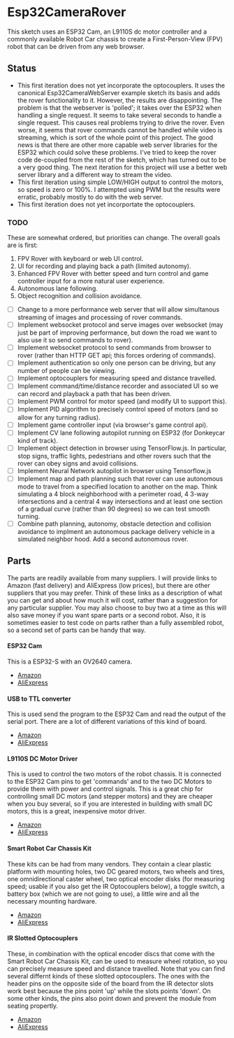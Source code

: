 # Esp32CameraRover

This sketch uses an ESP32 Cam, an L9110S dc motor controller and a commonly available Robot Car chassis to create a First-Person-View (FPV) robot that can be driven from any web browser.


## Status
- This first iteration does not yet incorporate the optocouplers.  It uses the canonical Esp32CameraWebServer example sketch its basis and adds the rover functionality to it.  However, the results are disappointing.  The problem is that the webserver is 'polled'; it takes over the ESP32 when handling a single request.  It seems to take several seconds to handle a single request.  This causes real problems trying to drive the rover.  Even worse, it seems that rover commands cannot be handled while video is streaming, which is sort of the whole point of this project.  The good news is that there are other more capable web server libraries for the ESP32 which could solve these problems.  I've tried to keep the rover code de-coupled from the rest of the sketch, which has turned out to be a very good thing.  The next iteration for this project will use a better web server library and a different way to stream the video.
- This first iteration using simple LOW/HIGH output to control the motors, so speed is zero or 100%.  I attempted using PWM but the results were erratic, probably mostly to do with the web server.
- This first iteration does not yet incorportate the optocouplers.

### TODO
These are somewhat ordered, but priorities can change.  The overall goals are  is first: 
1. FPV Rover with keyboard or web UI control.  
2. UI for recording and playing back a path (limited autonomy).
3. Enhanced FPV Rover with better speed and turn control and game controller input for a more natural user experience.
4. Autonomous lane following.
5. Object recognition and collision avoidance.

- [ ] Change to a more performance web server that will allow simultanous streaming of images and processing of rover commands.
- [ ] Implement websocket protocol and serve images over websocket (may just be part of improving performance, but down the road we want to also use it so send commands to rover).
- [ ] Implement websocket protocol to send commands from browser to rover (rather than HTTP GET api; this forces ordering of commands).
- [ ] Implement authentication so only one person can be driving, but any number of people can be viewing.
- [ ] Implement optocouplers for measuring speed and distance travelled.
- [ ] Implement command/time/distance recorder and associated UI so we can record and playback a path that has been driven.
- [ ] Implement PWM control for motor speed (and modify UI to support this).
- [ ] Implement PID algorithm to precisely control speed of motors (and so allow for any turning radius).
- [ ] Implement game controller input (via browser's game control api).
- [ ] Implement CV lane following autopilot running on ESP32 (for Donkeycar kind of track).
- [ ] Implement object detection in browser using TensorFlow.js.  In particular, stop signs, traffic lights, pedestrians and other rovers such that the rover can obey signs and avoid collisions.
- [ ] Implement Neural Network autopilot in browser using Tensorflow.js
- [ ] Implement map and path planning such that rover can use autonomous mode to travel from a specified location to another on the map.  Think simulating a 4 block neighborhood with a perimeter road, 4 3-way intersections and a central 4 way intersections and at least one section of a gradual curve (rather than 90 degrees) so we can test smooth turning.
- [ ] Combine path planning, autonomy, obstacle detection and collision avoidance to implment an autonomous package delivery vehicle in a simulated neighbor hood.  Add a second autonomous rover.

## Parts
The parts are readily available from many suppliers.  I will provide links to Amazon (fast delivery) and AliExpress (low prices), but there are other suppliers that you may prefer.  Think of these links as a description of what you can get and about how much it will cost, rather than a suggestion for any particular supplier.  You may also choose to buy two at a time as this will also save money if you want spare parts or a second robot.  Also, it is sometimes easier to test code on parts rather than a fully assembled robot, so a second set of parts can be handy that way.

#### ESP32 Cam
This is a ESP32-S with an OV2640 camera.
- [Amazon](https://www.amazon.com/SongHe-ESP32-CAM-Development-Bluetooth-Arduino/dp/B07RB2J4XL/ref=sr_1_7)
- [AliExpress]()

#### USB to TTL converter
This is used send the program to the ESP32 Cam and read the output of the serial port.  There are a lot of different variations of this kind of board.
- [Amazon](https://www.amazon.com/HiLetgo-CP2102-Converter-Adapter-Downloader/dp/B00LODGRV8/ref=sr_1_4)
- [AliExpress]()

#### L9110S DC Motor Driver
This is used to control the two motors of the robot chassis.  It is connected to the ESP32 Cam pins to get 'commands' and to the two DC Motors to provide them with power and control signals.  This is a great chip for controlling small DC motors (and stepper motors) and they are cheaper when you buy several, so if you are interested in building with small DC motors, this is a great, inexpensive motor driver.
- [Amazon](https://www.amazon.com/Comimark-H-Bridge-Stepper-Controller-Arduino/dp/B07WZFGS81/ref=sr_1_14)
- [AliExpress]()

#### Smart Robot Car Chassis Kit
These kits can be had from many vendors.  They contain a clear plastic platform with mounting holes, two DC geared motors, two wheels and tires, one omnidirectional caster wheel, two optical encoder disks (for measuring speed; usable if you also get the IR Optocouplers below), a toggle switch, a battery box (which we are not going to use), a little wire and all the necessary mounting hardware.
- [Amazon](https://www.amazon.com/MTMTOOL-Smart-Chassis-Encoder-Battery/dp/B081GYVB6C/ref=sr_1_4)
- [AliExpress]()

#### IR Slotted Optocouplers
These, in combination with the optical encoder discs that come with the Smart Robot Car Chassis Kit, can be used to measure wheel rotation, so you can precisely measure speed and distance travelled.  Note that you can find several differnt kinds of these slotted optocouplers.  The ones with the header pins on the opposite side of the board from the IR detector slots work best because the pins point 'up' while the slots points 'down'.  On some other kinds, the pins also point down and prevent the module from seating propertly.
- [Amazon](https://www.amazon.com/gp/product/B081W4KMHC/ref=ppx_yo_dt_b_asin_title_o06_s00)
- [AliExpress]()
